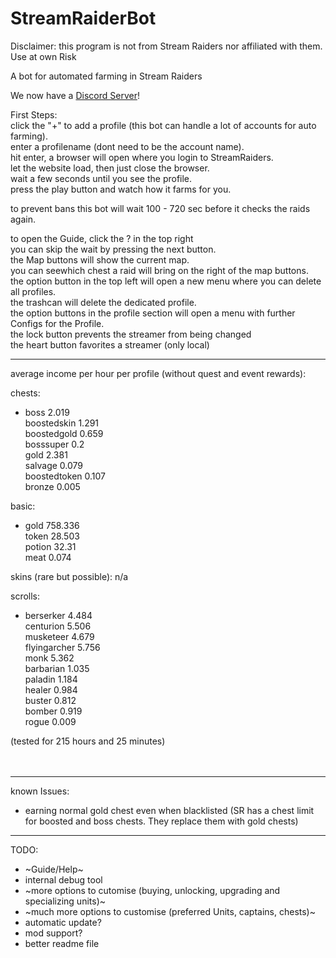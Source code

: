 # StreamRaiderBot

Disclaimer: this program is not from Stream Raiders nor affiliated with them. Use at own Risk

A bot for automated farming in Stream Raiders

We now have a [Discord Server](https://discord.gg/u7e5nTRaZQ)!


First Steps:  
click the "+" to add a profile (this bot can handle a lot of accounts for auto farming).  
enter a profilename (dont need to be the account name).  
hit enter, a browser will open where you login to StreamRaiders.  
let the website load, then just close the browser.  
wait a few seconds until you see the profile.  
press the play button and watch how it farms for you.  
  
to prevent bans this bot will wait 100 - 720 sec before it checks the raids again.

to open the Guide, click the ? in the top right  
you can skip the wait by pressing the next button.  
the Map buttons will show the current map.  
you can seewhich chest a raid will bring on the right of the map buttons.  
the option button in the top left will open a new menu where you can delete all profiles.  
the trashcan will delete the dedicated profile.  
the option buttons in the profile section will open a menu with further Configs for the Profile.  
the lock button prevents the streamer from being changed  
the heart button favorites a streamer (only local)  

***

average income per hour per profile (without quest and event rewards):  

chests:  
- boss 2.019  
boostedskin 1.291  
boostedgold 0.659  
bosssuper 0.2  
gold 2.381  
salvage 0.079  
boostedtoken 0.107  
bronze 0.005  
  
basic:  
- gold 758.336  
token 28.503  
potion 32.31  
meat 0.074  
  
skins (rare but possible): n/a

scrolls:  
- berserker 4.484  
centurion 5.506  
musketeer 4.679  
flyingarcher 5.756  
monk 5.362  
barbarian 1.035  
paladin 1.184  
healer 0.984  
buster 0.812  
bomber 0.919  
rogue 0.009  

(tested for 215 hours and 25 minutes)  
<br><br>
***
known Issues:  
- earning normal gold chest even when blacklisted (SR has a chest limit for boosted and boss chests. They replace them with gold chests)  

***  
TODO:  
- ~Guide/Help~  
- internal debug tool  
- ~more options to cutomise (buying, unlocking, upgrading and specializing units)~  
- ~much more options to customise (preferred Units, captains, chests)~  
- automatic update?  
- mod support?  
- better readme file  
